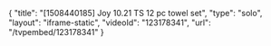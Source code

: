 {
    "title": "[1508440185] Joy 10.21 TS 12 pc towel set",
    "type": "solo",
    "layout": "iframe-static",
    "videoId": "123178341",
    "url": "\/tvpembed\/123178341"
}